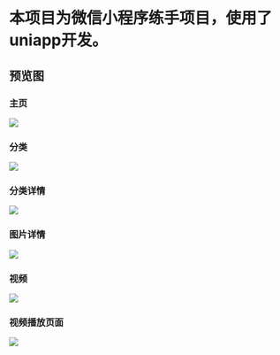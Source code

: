 # 本项目为微信小程序练手项目，使用了uniapp开发。  
  
## 预览图

### 主页
<img src="https://github.com/ym9710/dnPicture/blob/master/imgX/home.png">

### 分类
<img src="https://github.com/ym9710/dnPicture/blob/master/imgX/category.png">

### 分类详情
<img src="https://github.com/ym9710/dnPicture/blob/master/imgX/category2.png">

### 图片详情
<img src="https://github.com/ym9710/dnPicture/blob/master/imgX/imgDetail.png">

### 视频
<img src="https://github.com/ym9710/dnPicture/blob/master/imgX/video.png">

### 视频播放页面
<img src="https://github.com/ym9710/dnPicture/blob/master/imgX/video_play.png">

